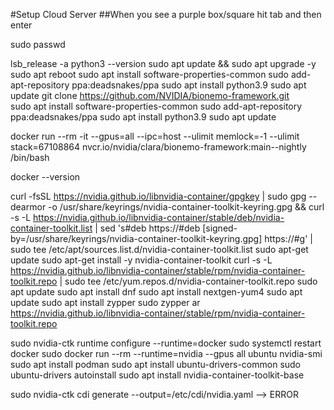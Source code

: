 #Setup Cloud Server
##When you see a purple box/square hit tab and then enter

sudo passwd

lsb_release -a
python3 --version
sudo apt update && sudo apt upgrade -y
sudo apt reboot
sudo apt install software-properties-common
sudo add-apt-repository ppa:deadsnakes/ppa
sudo apt install python3.9
sudo apt update
git clone https://github.com/NVIDIA/bionemo-framework.git     
sudo apt install software-properties-common
sudo add-apt-repository ppa:deadsnakes/ppa
sudo apt install python3.9
sudo apt update



docker run --rm -it   --gpus=all --ipc=host --ulimit memlock=-1 --ulimit stack=67108864   nvcr.io/nvidia/clara/bionemo-framework:main--nightly   /bin/bash

docker --version

curl -fsSL https://nvidia.github.io/libnvidia-container/gpgkey | sudo gpg --dearmor -o /usr/share/keyrings/nvidia-container-toolkit-keyring.gpg   && curl -s -L https://nvidia.github.io/libnvidia-container/stable/deb/nvidia-container-toolkit.list |     sed 's#deb https://#deb [signed-by=/usr/share/keyrings/nvidia-container-toolkit-keyring.gpg] https://#g' |     sudo tee /etc/apt/sources.list.d/nvidia-container-toolkit.list
sudo apt-get update
sudo apt-get install -y nvidia-container-toolkit
curl -s -L https://nvidia.github.io/libnvidia-container/stable/rpm/nvidia-container-toolkit.repo |   sudo tee /etc/yum.repos.d/nvidia-container-toolkit.repo
sudo apt update
sudo apt install dnf
sudo apt install nextgen-yum4
sudo apt update
sudo apt install zypper
sudo zypper ar https://nvidia.github.io/libnvidia-container/stable/rpm/nvidia-container-toolkit.repo

sudo nvidia-ctk runtime configure --runtime=docker
sudo systemctl restart docker
sudo docker run --rm --runtime=nvidia --gpus all ubuntu nvidia-smi
sudo apt install podman
sudo apt install ubuntu-drivers-common
sudo ubuntu-drivers autoinstall
sudo apt install nvidia-container-toolkit-base

sudo nvidia-ctk cdi generate --output=/etc/cdi/nvidia.yaml  --> ERROR 
